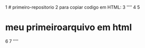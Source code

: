 1 # primeiro-repositorio
2 para copiar codigo em HTML:
3  ''''
4  <html>
5    <h1>meu primeiroarquivo em html</h1>
6  <html>
7  ''''
